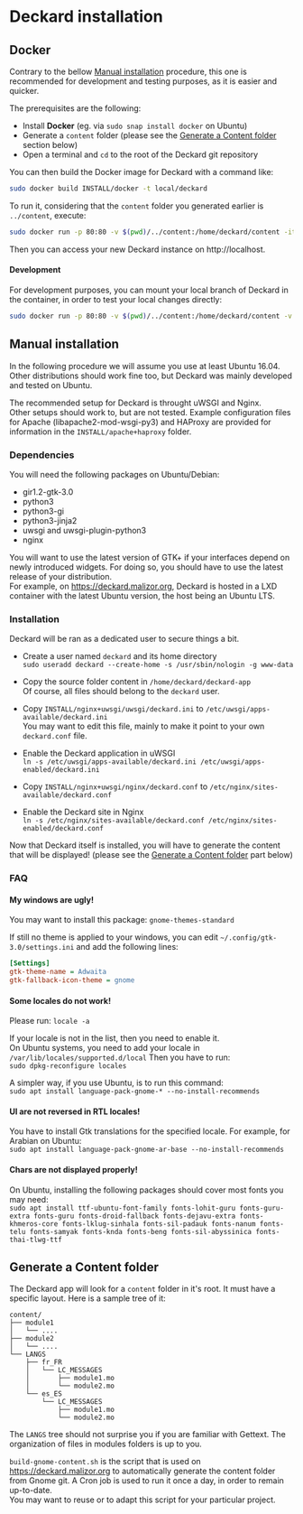 # Deckard installation


## Docker

Contrary to the bellow [Manual installation](#manual-installation) procedure, this one is
recommended for development and testing purposes, as it is easier and quicker.

The prerequisites are the following:
- Install **Docker**
  (eg. via `sudo snap install docker` on Ubuntu)
- Generate a `content` folder
  (please see the [Generate a Content folder](#generate-a-content-folder) section below)
- Open a terminal and `cd` to the root of the Deckard git repository

You can then build the Docker image for Deckard with a command like:
```bash
sudo docker build INSTALL/docker -t local/deckard
```

To run it, considering that the `content` folder you generated earlier is
`../content`, execute:
```bash
sudo docker run -p 80:80 -v $(pwd)/../content:/home/deckard/content -it local/deckard
```

Then you can access your new Deckard instance on http://localhost.

#### Development

For development purposes, you can mount your local branch of Deckard in the
container, in order to test your local changes directly:
```bash
sudo docker run -p 80:80 -v $(pwd)/../content:/home/deckard/content -v $(pwd):/home/deckard/deckard-app -it local/deckard
```


## Manual installation

In the following procedure we will assume you use at least Ubuntu 16.04.
Other distributions should work fine too, but Deckard was mainly developed
and tested on Ubuntu.

The recommended setup for Deckard is throught uWSGI and Nginx.  
Other setups should work to, but are not tested.
Example configuration files for Apache (libapache2-mod-wsgi-py3) and HAProxy are
provided for information in the `INSTALL/apache+haproxy` folder.

### Dependencies

You will need the following packages on Ubuntu/Debian:


* gir1.2-gtk-3.0
* python3
* python3-gi
* python3-jinja2
* uwsgi and uwsgi-plugin-python3
* nginx

You will want to use the latest version of GTK+ if your interfaces depend on
newly introduced widgets. For doing so, you should have to use the latest
release of your distribution.  
For example, on https://deckard.malizor.org, Deckard is hosted in a LXD container
with the latest Ubuntu version, the host being an Ubuntu LTS.


### Installation


Deckard will be ran as a dedicated user to secure things a bit.

- Create a user named `deckard` and its home directory  
`sudo useradd deckard --create-home -s /usr/sbin/nologin -g www-data`

- Copy the source folder content in `/home/deckard/deckard-app`  
  Of course, all files should belong to the `deckard` user.

- Copy `INSTALL/nginx+uwsgi/uwsgi/deckard.ini` to `/etc/uwsgi/apps-available/deckard.ini`  
  You may want to edit this file, mainly to make it point to your own `deckard.conf` file.

- Enable the Deckard application in uWSGI  
`ln -s /etc/uwsgi/apps-available/deckard.ini /etc/uwsgi/apps-enabled/deckard.ini`

- Copy `INSTALL/nginx+uwsgi/nginx/deckard.conf` to `/etc/nginx/sites-available/deckard.conf`

- Enable the Deckard site in Nginx  
`ln -s /etc/nginx/sites-available/deckard.conf /etc/nginx/sites-enabled/deckard.conf`

Now that Deckard itself is installed, you will have to generate the content that will be displayed!
(please see the [Generate a Content folder](#generate-a-content-folder) part below)


### FAQ


#### My windows are ugly!


You may want to install this package:
`gnome-themes-standard`

If still no theme is applied to your windows, you can edit
`~/.config/gtk-3.0/settings.ini`
and add the following lines:

```ini
[Settings]
gtk-theme-name = Adwaita
gtk-fallback-icon-theme = gnome
```

#### Some locales do not work!

Please run:
`locale -a`

If your locale is not in the list, then you need to enable it.  
On Ubuntu systems, you need to add your locale in
`/var/lib/locales/supported.d/local`
Then you have to run:  
`sudo dpkg-reconfigure locales`

A simpler way, if you use Ubuntu, is to run this command:  
`sudo apt install language-pack-gnome-* --no-install-recommends`

#### UI are not reversed in RTL locales!

You have to install Gtk translations for the specified locale.
For example, for Arabian on Ubuntu:  
`sudo apt install language-pack-gnome-ar-base --no-install-recommends`

#### Chars are not displayed properly!

On Ubuntu, installing the following packages should cover most fonts you may need:  
`sudo apt install ttf-ubuntu-font-family fonts-lohit-guru fonts-guru-extra fonts-guru fonts-droid-fallback fonts-dejavu-extra fonts-khmeros-core fonts-lklug-sinhala fonts-sil-padauk fonts-nanum fonts-telu fonts-samyak fonts-knda fonts-beng fonts-sil-abyssinica fonts-thai-tlwg-ttf`

## Generate a Content folder

The Deckard app will look for a `content` folder in it's root.
It must have a specific layout. Here is a sample tree of it:

```
content/
├── module1
│   └── ....
├── module2
│   └── ....
└── LANGS
    ├── fr_FR
    │   └── LC_MESSAGES
    │       ├── module1.mo
    │       └── module2.mo
    └── es_ES
        └── LC_MESSAGES
            ├── module1.mo
            └── module2.mo
```

The `LANGS` tree should not surprise you if you are familiar with Gettext.
The organization of files in modules folders is up to you.

`build-gnome-content.sh` is the script that is used on https://deckard.malizor.org to
automatically generate the content folder from Gnome git. A Cron job is used to
run it once a day, in order to remain up-to-date.  
You may want to reuse or to adapt this script for your particular project.
